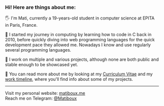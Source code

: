 ### Hi! Here are things about me:

🖐 I'm Mati, currently a 19-years-old student in computer science at EPITA in Paris, France.

💾 I started my journey in computing by learning how to code in C back in 2010,
before quickly diving into web programming languages for the quick development pace they allowed me.
Nowadays I know and use regularly several programming languages.

🧰 I work on multiple and various projects, although none are both public and stable enough to be showcased yet.

👤 You can read more about me by looking at my [Curriculum Vitae](https://matiboux.me/cv) and my [work timeline](https://matiboux.me/timeline),
where you'll find info about some of my projects.

---

Visit my personal website: [matiboux.me](https://matiboux.me/)  
Reach me on Telegram: [@Matiboux](https://t.me/Matiboux)
